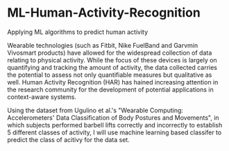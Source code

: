 # ML-Human-Activity-Recognition
Applying ML algorithms to predict human activity

Wearable technologies (such as Fitbit, Nike FuelBand and Garvmin Vivosmart products) have allowed for the widespread collection of data relating to physical activity. While the focus of these devices is largely on quantifying and tracking the amount of activity, the data collected carries the potential to assess not only quantifiable measures but qualitative as well. Human Activity Recognition (HAR) has hained increasing attention in the research community for the development of potential applications in context-aware systems. 

Using the dataset from Ugulino et al.'s "Wearable Computing: Accelerometers' Data Classification of Body Postures and Movements", in which subjects performed barbell lifts correctly and incorrectly to establish 5 different classes of activity, I will use machine learning based classifer to predict the class of acitivy for the data set.